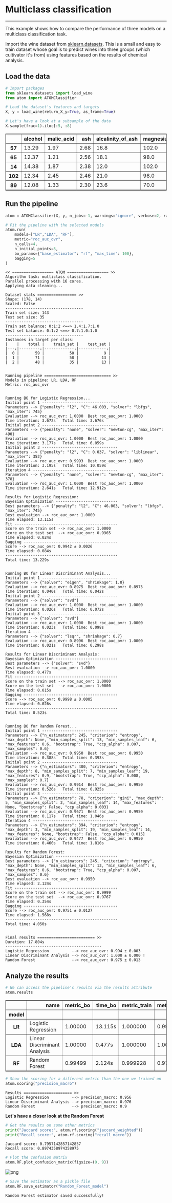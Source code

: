 # Multiclass classification
---------------------------------

This example shows how to compare the performance of three models on a multiclass classification task.

Import the wine dataset from [sklearn.datasets](https://scikit-learn.org/stable/datasets/index.html#breast-cancer-wisconsin-diagnostic-dataset). This is a small and easy to train dataset whose goal is to predict wines into three groups (which cultivator it's from) using features based on the results of chemical analysis.

## Load the data


```python
# Import packages
from sklearn.datasets import load_wine
from atom import ATOMClassifier
```


```python
# Load the dataset's features and targets
X, y = load_wine(return_X_y=True, as_frame=True)

# Let's have a look at a subsample of the data
X.sample(frac=1).iloc[:5, :8]
```




<div>
<style scoped>
    .dataframe tbody tr th:only-of-type {
        vertical-align: middle;
    }

    .dataframe tbody tr th {
        vertical-align: top;
    }

    .dataframe thead th {
        text-align: right;
    }
</style>
<table border="1" class="dataframe">
  <thead>
    <tr style="text-align: right;">
      <th></th>
      <th>alcohol</th>
      <th>malic_acid</th>
      <th>ash</th>
      <th>alcalinity_of_ash</th>
      <th>magnesium</th>
      <th>total_phenols</th>
      <th>flavanoids</th>
      <th>nonflavanoid_phenols</th>
    </tr>
  </thead>
  <tbody>
    <tr>
      <th>57</th>
      <td>13.29</td>
      <td>1.97</td>
      <td>2.68</td>
      <td>16.8</td>
      <td>102.0</td>
      <td>3.00</td>
      <td>3.23</td>
      <td>0.31</td>
    </tr>
    <tr>
      <th>65</th>
      <td>12.37</td>
      <td>1.21</td>
      <td>2.56</td>
      <td>18.1</td>
      <td>98.0</td>
      <td>2.42</td>
      <td>2.65</td>
      <td>0.37</td>
    </tr>
    <tr>
      <th>14</th>
      <td>14.38</td>
      <td>1.87</td>
      <td>2.38</td>
      <td>12.0</td>
      <td>102.0</td>
      <td>3.30</td>
      <td>3.64</td>
      <td>0.29</td>
    </tr>
    <tr>
      <th>102</th>
      <td>12.34</td>
      <td>2.45</td>
      <td>2.46</td>
      <td>21.0</td>
      <td>98.0</td>
      <td>2.56</td>
      <td>2.11</td>
      <td>0.34</td>
    </tr>
    <tr>
      <th>89</th>
      <td>12.08</td>
      <td>1.33</td>
      <td>2.30</td>
      <td>23.6</td>
      <td>70.0</td>
      <td>2.20</td>
      <td>1.59</td>
      <td>0.42</td>
    </tr>
  </tbody>
</table>
</div>



## Run the pipeline


```python
atom = ATOMClassifier(X, y, n_jobs=-1, warnings="ignore", verbose=2, random_state=1)

# Fit the pipeline with the selected models
atom.run(
    models=["LR","LDA", "RF"],
    metric="roc_auc_ovr",
    n_calls=4,
    n_initial_points=3,
    bo_params={"base_estimator": "rf", "max_time": 100},
    bagging=5
)
```

    << ================== ATOM ================== >>
    Algorithm task: multiclass classification.
    Parallel processing with 16 cores.
    Applying data cleaning...
    
    Dataset stats ================= >>
    Shape: (178, 14)
    Scaled: False
    ----------------------------------
    Train set size: 143
    Test set size: 35
    ----------------------------------
    Train set balance: 0:1:2 <==> 1.4:1.7:1.0
    Test set balance: 0:1:2 <==> 0.7:1.0:1.0
    ----------------------------------
    Instances in target per class:
    |    |    total |    train_set |    test_set |
    |---:|---------:|-------------:|------------:|
    |  0 |       59 |           50 |           9 |
    |  1 |       71 |           58 |          13 |
    |  2 |       48 |           35 |          13 |
    
    
    Running pipeline ============================= >>
    Models in pipeline: LR, LDA, RF
    Metric: roc_auc_ovr
    
    
    Running BO for Logistic Regression...
    Initial point 1 ---------------------------------
    Parameters --> {"penalty": "l2", "C": 46.003, "solver": "lbfgs", "max_iter": 745}
    Evaluation --> roc_auc_ovr: 1.0000  Best roc_auc_ovr: 1.0000
    Time iteration: 3.672s   Total time: 3.676s
    Initial point 2 ---------------------------------
    Parameters --> {"penalty": "none", "solver": "newton-cg", "max_iter": 490}
    Evaluation --> roc_auc_ovr: 1.0000  Best roc_auc_ovr: 1.0000
    Time iteration: 3.177s   Total time: 6.859s
    Initial point 3 ---------------------------------
    Parameters --> {"penalty": "l2", "C": 0.037, "solver": "liblinear", "max_iter": 352}
    Evaluation --> roc_auc_ovr: 0.9993  Best roc_auc_ovr: 1.0000
    Time iteration: 3.195s   Total time: 10.059s
    Iteration 4 -------------------------------------
    Parameters --> {"penalty": "none", "solver": "newton-cg", "max_iter": 378}
    Evaluation --> roc_auc_ovr: 1.0000  Best roc_auc_ovr: 1.0000
    Time iteration: 2.641s   Total time: 12.912s
    
    Results for Logistic Regression:         
    Bayesian Optimization ---------------------------
    Best parameters --> {"penalty": "l2", "C": 46.003, "solver": "lbfgs", "max_iter": 745}
    Best evaluation --> roc_auc_ovr: 1.0000
    Time elapsed: 13.115s
    Fit ---------------------------------------------
    Score on the train set --> roc_auc_ovr: 1.0000
    Score on the test set  --> roc_auc_ovr: 0.9965
    Time elapsed: 0.024s
    Bagging -----------------------------------------
    Score --> roc_auc_ovr: 0.9942 ± 0.0026
    Time elapsed: 0.084s
    -------------------------------------------------
    Total time: 13.229s
    
    
    Running BO for Linear Discriminant Analysis...
    Initial point 1 ---------------------------------
    Parameters --> {"solver": "eigen", "shrinkage": 1.0}
    Evaluation --> roc_auc_ovr: 0.8975  Best roc_auc_ovr: 0.8975
    Time iteration: 0.040s   Total time: 0.042s
    Initial point 2 ---------------------------------
    Parameters --> {"solver": "svd"}
    Evaluation --> roc_auc_ovr: 1.0000  Best roc_auc_ovr: 1.0000
    Time iteration: 0.026s   Total time: 0.072s
    Initial point 3 ---------------------------------
    Parameters --> {"solver": "svd"}
    Evaluation --> roc_auc_ovr: 1.0000  Best roc_auc_ovr: 1.0000
    Time iteration: 0.023s   Total time: 0.098s
    Iteration 4 -------------------------------------
    Parameters --> {"solver": "lsqr", "shrinkage": 0.7}
    Evaluation --> roc_auc_ovr: 0.8996  Best roc_auc_ovr: 1.0000
    Time iteration: 0.021s   Total time: 0.298s
    
    Results for Linear Discriminant Analysis:         
    Bayesian Optimization ---------------------------
    Best parameters --> {"solver": "svd"}
    Best evaluation --> roc_auc_ovr: 1.0000
    Time elapsed: 0.477s
    Fit ---------------------------------------------
    Score on the train set --> roc_auc_ovr: 1.0000
    Score on the test set  --> roc_auc_ovr: 1.0000
    Time elapsed: 0.015s
    Bagging -----------------------------------------
    Score --> roc_auc_ovr: 0.9998 ± 0.0005
    Time elapsed: 0.026s
    -------------------------------------------------
    Total time: 0.523s
    
    
    Running BO for Random Forest...
    Initial point 1 ---------------------------------
    Parameters --> {"n_estimators": 245, "criterion": "entropy", "max_depth": None, "min_samples_split": 13, "min_samples_leaf": 6, "max_features": 0.6, "bootstrap": True, "ccp_alpha": 0.007, "max_samples": 0.6}
    Evaluation --> roc_auc_ovr: 0.9950  Best roc_auc_ovr: 0.9950
    Time iteration: 0.388s   Total time: 0.393s
    Initial point 2 ---------------------------------
    Parameters --> {"n_estimators": 400, "criterion": "entropy", "max_depth": 8, "min_samples_split": 7, "min_samples_leaf": 19, "max_features": 0.9, "bootstrap": True, "ccp_alpha": 0.008, "max_samples": 0.7}
    Evaluation --> roc_auc_ovr: 0.9914  Best roc_auc_ovr: 0.9950
    Time iteration: 0.526s   Total time: 0.925s
    Initial point 3 ---------------------------------
    Parameters --> {"n_estimators": 78, "criterion": "gini", "max_depth": 5, "min_samples_split": 2, "min_samples_leaf": 14, "max_features": None, "bootstrap": False, "ccp_alpha": 0.003}
    Evaluation --> roc_auc_ovr: 0.9671  Best roc_auc_ovr: 0.9950
    Time iteration: 0.117s   Total time: 1.046s
    Iteration 4 -------------------------------------
    Parameters --> {"n_estimators": 394, "criterion": "entropy", "max_depth": 3, "min_samples_split": 19, "min_samples_leaf": 14, "max_features": None, "bootstrap": False, "ccp_alpha": 0.015}
    Evaluation --> roc_auc_ovr: 0.9477  Best roc_auc_ovr: 0.9950
    Time iteration: 0.460s   Total time: 1.810s
    
    Results for Random Forest:         
    Bayesian Optimization ---------------------------
    Best parameters --> {"n_estimators": 245, "criterion": "entropy", "max_depth": None, "min_samples_split": 13, "min_samples_leaf": 6, "max_features": 0.6, "bootstrap": True, "ccp_alpha": 0.007, "max_samples": 0.6}
    Best evaluation --> roc_auc_ovr: 0.9950
    Time elapsed: 2.124s
    Fit ---------------------------------------------
    Score on the train set --> roc_auc_ovr: 0.9999
    Score on the test set  --> roc_auc_ovr: 0.9767
    Time elapsed: 0.354s
    Bagging -----------------------------------------
    Score --> roc_auc_ovr: 0.9751 ± 0.0127
    Time elapsed: 1.568s
    -------------------------------------------------
    Total time: 4.050s
    
    
    Final results ========================= >>
    Duration: 17.804s
    ------------------------------------------
    Logistic Regression          --> roc_auc_ovr: 0.994 ± 0.003
    Linear Discriminant Analysis --> roc_auc_ovr: 1.000 ± 0.000 !
    Random Forest                --> roc_auc_ovr: 0.975 ± 0.013
    

## Analyze the results


```python
# We can access the pipeline's results via the results attribute
atom.results
```




<div>
<style scoped>
    .dataframe tbody tr th:only-of-type {
        vertical-align: middle;
    }

    .dataframe tbody tr th {
        vertical-align: top;
    }

    .dataframe thead th {
        text-align: right;
    }
</style>
<table border="1" class="dataframe">
  <thead>
    <tr style="text-align: right;">
      <th></th>
      <th>name</th>
      <th>metric_bo</th>
      <th>time_bo</th>
      <th>metric_train</th>
      <th>metric_test</th>
      <th>time_fit</th>
      <th>mean_bagging</th>
      <th>std_bagging</th>
      <th>time_bagging</th>
      <th>time</th>
    </tr>
    <tr>
      <th>model</th>
      <th></th>
      <th></th>
      <th></th>
      <th></th>
      <th></th>
      <th></th>
      <th></th>
      <th></th>
      <th></th>
      <th></th>
    </tr>
  </thead>
  <tbody>
    <tr>
      <th>LR</th>
      <td>Logistic Regression</td>
      <td>1.00000</td>
      <td>13.115s</td>
      <td>1.000000</td>
      <td>0.996503</td>
      <td>0.024s</td>
      <td>0.994172</td>
      <td>0.002553</td>
      <td>0.084s</td>
      <td>13.229s</td>
    </tr>
    <tr>
      <th>LDA</th>
      <td>Linear Discriminant Analysis</td>
      <td>1.00000</td>
      <td>0.477s</td>
      <td>1.000000</td>
      <td>1.000000</td>
      <td>0.015s</td>
      <td>0.999767</td>
      <td>0.000466</td>
      <td>0.026s</td>
      <td>0.523s</td>
    </tr>
    <tr>
      <th>RF</th>
      <td>Random Forest</td>
      <td>0.99499</td>
      <td>2.124s</td>
      <td>0.999928</td>
      <td>0.976690</td>
      <td>0.354s</td>
      <td>0.975058</td>
      <td>0.012652</td>
      <td>1.568s</td>
      <td>4.050s</td>
    </tr>
  </tbody>
</table>
</div>




```python
# Show the scoring for a different metric than the one we trained on
atom.scoring("precision_macro")
```

    Results ===================== >>
    Logistic Regression          --> precision_macro: 0.956
    Linear Discriminant Analysis --> precision_macro: 0.976
    Random Forest                --> precision_macro: 0.9
    

**Let's have a closer look at the Random Forest**


```python
# Get the results on some other metrics
print("Jaccard score:", atom.rf.scoring("jaccard_weighted"))
print("Recall score:", atom.rf.scoring("recall_macro"))
```

    Jaccard score: 0.7957142857142857
    Recall score: 0.8974358974358975
    


```python
# Plot the confusion matrix
atom.RF.plot_confusion_matrix(figsize=(9, 9))
```


![png](output_11_0.png)



```python
# Save the estimator as a pickle file
atom.RF.save_estimator("Random_Forest_model")
```

    Random Forest estimator saved successfully!
    
